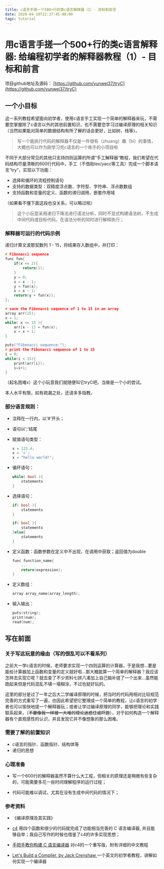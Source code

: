```yaml
---
title: c语言手搓一个500+行的类c语言解释器（1）- 目标和前言
date: 2020-04-10T22:37:45-08:00
tags: tutorial
---
```


# 用c语言手搓一个500+行的类c语言解释器: 给编程初学者的解释器教程（1）- 目标和前言

项目github地址及源码：
[https://github.com/yunwei37/tryC](https://github.com/yunwei37/tryC)

## 一个小目标
这一系列教程希望面向初学者，使用c语言手工实现一个简单的解释器来玩，不需要您掌握除了c语言以外的其他前置知识，也不需要您学习过编译原理的相关知识（当然如果能对简单的数据结构有所了解的话会更好，比如树、栈等）。

> 写一个能执行代码的解释器不仅是一件很有（zhuang）趣（bi）的事情，大概也可以作为刚学习完c语言的一个练手的小项目啦

不同于大部分常见的其他只支持四则运算的所谓”手工解释器“教程，我们希望在代码结构尽量清晰的600行代码中，手工（不借助lex/yacc等工具）完成一个脚本语言“try”，实现以下功能：

- 选择和循环的流程控制语句
- 支持的数据类型：双精度浮点数、字符型、字符串、浮点数数组
- 支持函数和变量的定义、函数的递归调用、嵌套作用域

（如果看不懂下面这段也没关系，可以略过啦）

> 这个小玩意采用递归下降法进行语法分析，同时不显式构建语法树，不生成中间代码或目标代码，在语法分析的同时进行解释执行；

### 解释器可运行的代码示例
递归计算文波那契数列 1 - 15，将结果存入数组中，并打印：
    
```c
# Fibonacci sequence
func fun{ 
	if(x <= 2){  
		return(1);  
	}
	y = 0;
	x = x - 1;
	y = fun(x);
	x = x - 1;
	return(y + fun(x));
};

# save the Fibonacci sequence of 1 to 15 in an array 
array arr(15);	
x = 1;
while( x <= 15 ){
	arr[x - 1] = fun(x);
	x = x + 1;
}

puts("Fibonacci sequence:");
# print the Fibonacci sequence of 1 to 15
i = 0;
while(i < 15){			
	print(arr[i]);
	i=i+1;
}

```

（起名困难x）这个小玩意我们就随便叫它tryC吧，当做是一个小的尝试。

本人水平有限，如有疏漏之处，还请多多指教。

### 部分语言规则：

- 注释在一行内，以‘#’开头；
- 语句以‘;’结尾
- 赋值语句类型：
  
    ```c
    x = 123.4;
    x = 'c';
    x = "hello world!";
    ```

- 循环语句：
  
    ```c
    while( bool ){
	    statements
    }
    ```

- 选择语句：
  
    ```c
    if( bool ){
	    statements
    }

    if( bool ){
	    statements
    }else{
        statements
    }
    ```

- 定义函数：函数参数在定义中不出现，在调用中获取；返回值为double
  
    ```c
    func function_name{
        ...
        return(expression);
    }

    ```

- 定义数组：
  
    ```c
    array array_name(array_length);        

    ```

- 输入输出：
  
    ```c
    puts(string);
    print(num);
    read(num);
    ```

## 写在前面

### 关于写这玩意的缘由（写的很乱可以不看系列）

之前大一学c语言的时候，老师要求实现一个四则运算的计算器，于是我想...要是能给计算器加上函数和变量的定义就好啦...那大概能算一个简单的解释器？我应该怎样去实现它呢？就去查了不少资料七拼八凑加上自己脑补搓了一个出来...虽然能跑起来但是代码混乱不堪一塌糊涂，不过也挺好玩的。

这里的部分是过了一年之后大二学编译原理的时候，把当时的代码用相对比较规范完善的方式重写了一遍，也因此希望把它整理成一个简单的教程，让c语言的初学者也可以愉快地搓一个解释器玩；或者让学过编译原理的同学，能够把理论和实践联系起来，（<del>不要像我一样被一大堆的理论迷惑住或吓跑</del>），对于如何构造一个解释器有个直观感性的认识，并且发现它并不像想象的那么困难。

### 需要了解的前置知识

- c语言的指针、函数指针、结构体等
- 递归的思想

### 心理准备

- 写一个600行的解释器虽然不算什么大工程，但相关的原理还是稍微有些复杂的，可能需要多花一些时间理解程序的运行过程；

- 代码可能难以调试，尤其在没有生成中间代码的情况下；

### 参考资料

- 《编译原理及其实践》

- [c4](https://github.com/rswier/c4)
    用四个函数和很少的代码就完成了功能相当完善的 C 语言编译器, 并且能够自举；我自己写作的时候也借鉴了c4的许多实现思想；

- [手把手教你构建 C 语言编译器](https://lotabout.me/2015/write-a-C-interpreter-0/)
    对c4的一个重写版，附有详细的中文教程

- [Let's Build a Compiler, by Jack Crenshaw ](https://compilers.iecc.com/crenshaw/)
    一个英文的初学者教程，讲解如何实现一个编译器
